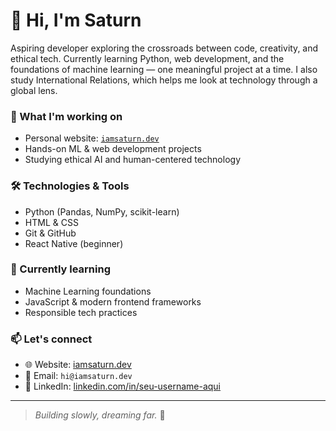 # 👋 Hi, I'm Saturn

Aspiring developer exploring the crossroads between code, creativity, and ethical tech. Currently learning Python, web development, and the foundations of machine learning — one meaningful project at a time. I also study International Relations, which helps me look at technology through a global lens.

### 🚀 What I'm working on
- Personal website: [`iamsaturn.dev`](https://iamsaturn.dev)
- Hands-on ML & web development projects
- Studying ethical AI and human-centered technology

### 🛠️ Technologies & Tools
- Python (Pandas, NumPy, scikit-learn)
- HTML & CSS
- Git & GitHub
- React Native (beginner)

### 🌱 Currently learning
- Machine Learning foundations
- JavaScript & modern frontend frameworks
- Responsible tech practices

### 📫 Let's connect
- 🌐 Website: [iamsaturn.dev](https://iamsaturn.dev)
- 💌 Email: `hi@iamsaturn.dev`
- 💼 LinkedIn: [linkedin.com/in/seu-username-aqui](#)

---

> *Building slowly, dreaming far.* 🌙
